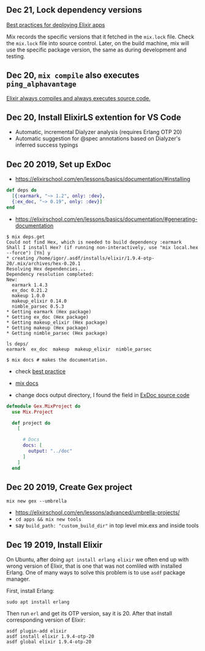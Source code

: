 ## Dec 21, Lock dependency versions

[Best practices for deploying Elixir apps](
https://www.cogini.com/blog/best-practices-for-deploying-elixir-apps/)

Mix records the specific versions that it fetched in the `mix.lock` file.
Check the `mix.lock` file into source control.
Later, on the build machine, mix will use the specific package version,
the same as during development and testing.

## Dec 20, `mix compile` also executes `ping_alphavantage`

[Elixir always compiles and always executes source code.](
https://medium.com/@fxn/how-does-elixir-compile-execute-code-c1b36c9ec8cf)

## Dec 20, Install ElixirLS extention for VS Code

- Automatic, incremental Dialyzer analysis (requires Erlang OTP 20)
- Automatic suggestion for @spec annotations based on Dialyzer's inferred success typings

## Dec 20 2019, Set up ExDoc

- https://elixirschool.com/en/lessons/basics/documentation/#installing

```elixir
def deps do
  [{:earmark, "~> 1.2", only: :dev},
  {:ex_doc, "~> 0.19", only: :dev}]
end
```

- https://elixirschool.com/en/lessons/basics/documentation/#generating-documentation

```teminal
$ mix deps.get
Could not find Hex, which is needed to build dependency :earmark
Shall I install Hex? (if running non-interactively, use "mix local.hex --force") [Yn] y
* creating /home/igor/.asdf/installs/elixir/1.9.4-otp-20/.mix/archives/hex-0.20.1
Resolving Hex dependencies...
Dependency resolution completed:
New:
  earmark 1.4.3
  ex_doc 0.21.2
  makeup 1.0.0
  makeup_elixir 0.14.0
  nimble_parsec 0.5.3
* Getting earmark (Hex package)
* Getting ex_doc (Hex package)
* Getting makeup_elixir (Hex package)
* Getting makeup (Hex package)
* Getting nimble_parsec (Hex package)

ls deps/
earmark  ex_doc  makeup  makeup_elixir  nimble_parsec
```

```terminal
$ mix docs # makes the documentation.
```

- check [best practice](https://elixirschool.com/en/lessons/basics/documentation/#best-practice)
- [mix docs](https://hexdocs.pm/ex_doc/Mix.Tasks.Docs.html)

- change docs output directory, I found the field in [ExDoc source code](https://github.com/elixir-lang/ex_doc/blob/master/lib/ex_doc/config.ex)

```elixir
defmodule Gex.MixProject do
  use Mix.Project

  def project do
    [

      # Docs
      docs: [
        output: "../doc"
      ]
    ]
  end
```


## Dec 20 2019, Create Gex project

```terminal
mix new gex --umbrella
```

- https://elixirschool.com/en/lessons/advanced/umbrella-projects/
- `cd apps && mix new tools`
- say `build_path: "custom_build_dir"` in top level mix.exs and inside tools

## Dec 19 2019, Install Elixir

On Ubuntu, after doing `apt install erlang elixir` we often end up with wrong
version of Elixir, that is one that was not comliled with installed Erlang.
One of many ways to solve this problem is to use `asdf` package manager.

First, install Erlang:
```terminal
sudo apt install erlang
```

Then run `erl` and get its OTP version, say it is 20.
After that install corresponding version of Elixir:

```terminal
asdf plugin-add elixir
asdf install elixir 1.9.4-otp-20
asdf global elixir 1.9.4-otp-20
```
